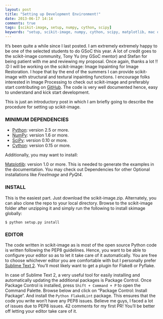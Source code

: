 ```yaml
---
layout: post
title: "Setting up Development Environment!"
date: 2013-06-17 14:14
comments: true
tags: [scikit-image, setup, numpy, cython, scipy]
keywords: "setup, scikit-image, numpy, cython, scipy, matplotlib, mac osx, Sublime Text 2"
---
```


It’s been quite a while since I last posted. I am extremely extremely happy to
be one of the selected students to do GSoC this year. A lot of credit goes to
the scikit-image community, Tony Yu (my GSoC mentor) and Stefan for being
patient with me and reviewing my proposal. Once again, thanks a lot !! :D  I
will be working on the scikit-image: Image Inpainting for Image Restoration. I
hope that by the end of the summers I can provide scikit-image with structural
and textural inpainting functions. I encourage folks interested in Image
Processing to check out scikit-image and preferably start contributing on
[GitHub](https://github.com/scikit-image/scikit-image). The code is very well
documented hence, easy to understand and kick start development.

This is just an introductory post in which I am briefly going to describe the procedure for setting up scikit-image.

### MINIMUM DEPENDENCIES

- [Python](http://www.python.org/download/): version 2.5 or more.
- [NumPy](http://numpy.scipy.org/): version 1.6 or more.
- [SciPy](http://scipy.org): version 0.10 or more.
- [Cython](http://www.cython.org/): version 0.15 or more.

Additionally, you may want to install:

[Matplotlib](http://matplotlib.org/downloads.html): version 1.0 or more. This
is needed to generate the examples in the documentation.
You may check out Dependencies for other Optional installations like *FreeImage* and *PyQt4*.

### INSTALL

This is the easiest part. Just download the scikit-image.zip. Alternately, you
can also clone the repo to your local directory. Browse to the scikit-image
folder after unzipping it and simply run the following to install skimage
globally:

    $ python setup.py install

### EDITOR

The code written in scikit-image as is most of the open source Python code is
written following the PEP8 guidelines. Hence, you want to be able to configure
your editor so as to let it take care of it automatically. You are free to
choose whichever editor you are comfortable with but I personally prefer
[Sublime Text 2](http://www.sublimetext.com/2). You’ll most likely want to get
a plugin for Flake8 or Pyflake.

In case of Sublime Text 2, a very useful tool for easily installing and
automatically updating the additional packages is Package Control. Once
Package Control is installed, press `Shift + Command + P` to open the Command
Palette. Browse below and click on “Package Control: Install Package“. And
install the `Python Flake8Lint` package. This ensures that the code you
write won’t have any PEP8 issues. Believe me guys, I faced a lot of issues due
to PEP8 issues. 42 comments for my first PR! You’ll be better off letting your
editor take care of it.
